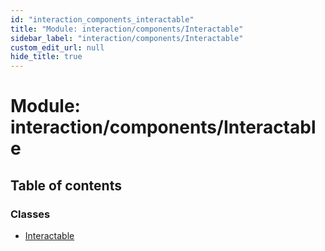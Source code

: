 ```yaml
---
id: "interaction_components_interactable"
title: "Module: interaction/components/Interactable"
sidebar_label: "interaction/components/Interactable"
custom_edit_url: null
hide_title: true
---
```


# Module: interaction/components/Interactable

## Table of contents

### Classes

- [Interactable](../classes/interaction_components_interactable.interactable.md)
